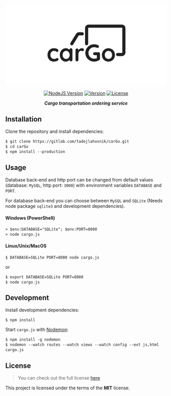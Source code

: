 <div align="center">
<img src="public/images/logo_black.png" alt="carGo" title="carGo logo" />

[![NodeJS Version](https://img.shields.io/badge/node-%3E%3Dv12.16.3-blue)](https://nodejs.org/)
[![Version](https://img.shields.io/badge/version-0.1.0-green)](https://gitlab.com/tadejlahovnik/carGo)
[![License](https://img.shields.io/badge/License-MIT-blue)](LICENSE)

**_Cargo transportation ordering service_**
</div>

## Installation
Clone the repository and install dependencies:
```
$ git clone https://gitlab.com/tadejlahovnik/carGo.git
$ cd carGo
$ npm install --production
```
## Usage
Database back-end and http port can be changed from default values (database: `MySQL`, http port: `3000`) with environment variables `DATABASE` and `PORT`.

For database back-end you can choose between `MySQL` and `SQLite` (Needs node package `sqlite3` and development dependencies).

#### Windows (PowerShell)
```
> $env:DATABASE="SQLite"; $env:PORT=8080
> node cargo.js
```
#### Linux/Unix/MacOS
```
$ DATABASE=SQLite PORT=8080 node cargo.js
```
or
```
$ export DATABASE=SQLite PORT=8080
$ node cargo.js
```
## Development
Install development dependencies:
```
$ npm install
```
Start `cargo.js` with [Nodemon](https://nodemon.io/):
```
$ npm install -g nodemon
$ nodemon --watch routes --watch views --watch config --ext js,html cargo.js
```
## License
> You can check out the full license [here](LICENSE)

This project is licensed under the terms of the **MIT** license.
